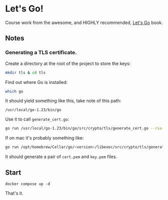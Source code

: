 # Let's Go!

Course work from the awesome, and HIGHLY recommended, [Let's Go](https://lets-go.alexedwards.net/) book.

## Notes

### Generating a TLS certificate.

Create a directory at the root of the project to store the keys:

```sh
mkdir tls & cd tls
```

Find out where Go is installed:

```sh
which go
```

It should yield something like this, take note of this path:

```
/usr/local/go-1.23/bin/go
```

Use it to call `generate_cert.go`:

```sh
go run /usr/local/go-1.23/bin/go/src/crypto/tls/generate_cert.go --rsa-bits=2048 --host=localhost
```

If on mac it's probably something like:

```sh
go run /opt/homebrew/Cellar/go/<version>/libexec/src/crypto/tls/generate_cert.go --rsa-bits=2048 --host=localhost
```

It should generate a pair of `cert.pem` and `key.pem` files.

## Start

```
docker compose up -d
```

That's it.
